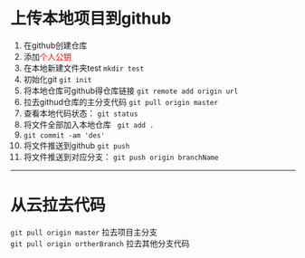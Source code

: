# 上传本地项目到github <br>
  1. 在github创建仓库 <br>
  2. 添加<font color=red>个人公钥 </font>
  3. 在本地新建文件夹test  `mkdir test` <br>
  4. 初始化git `git init` <br>
  5. 将本地仓库可github得仓库链接 `git remote add origin url` <br>
  6. 拉去githud仓库的主分支代码 `git pull origin master` <br>
  7. 查看本地代码状态： `git status ` <br>
  8. 将文件全部加入本地仓库 ` git add .` <br>
  9. `git commit -am 'des'` <br>
  10. 将文件推送到github ` git push ` <br>
  11. 将文件推送到对应分支： `git push origin branchName`
  * * *
  # 从云拉去代码 
  `git pull origin master` 拉去项目主分支 <br>
  `git pull origin ortherBranch` 拉去其他分支代码 <br>
